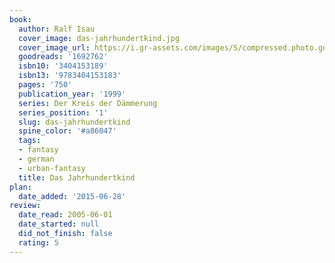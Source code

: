 ```yaml
---
book:
  author: Ralf Isau
  cover_image: das-jahrhundertkind.jpg
  cover_image_url: https://i.gr-assets.com/images/S/compressed.photo.goodreads.com/books/1186999220l/1692762._SX318_.jpg
  goodreads: '1692762'
  isbn10: '3404153189'
  isbn13: '9783404153183'
  pages: '750'
  publication_year: '1999'
  series: Der Kreis der Dämmerung
  series_position: '1'
  slug: das-jahrhundertkind
  spine_color: '#a86047'
  tags:
  - fantasy
  - german
  - urban-fantasy
  title: Das Jahrhundertkind
plan:
  date_added: '2015-06-28'
review:
  date_read: 2005-06-01
  date_started: null
  did_not_finish: false
  rating: 5
---
```

